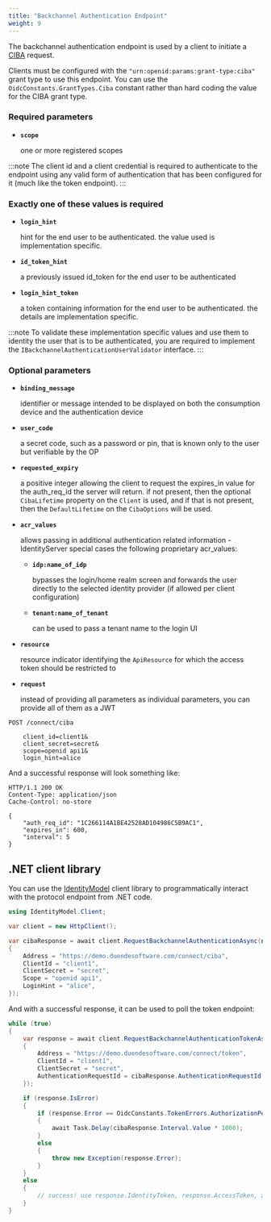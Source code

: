 ```yaml
---
title: "Backchannel Authentication Endpoint"
weight: 9
---
```


The backchannel authentication endpoint is used by a client to initiate a [CIBA](/identityserver/v7/ui/ciba) request.

Clients must be configured with the `"urn:openid:params:grant-type:ciba"` grant type to use this endpoint.
You can use the `OidcConstants.GrantTypes.Ciba` constant rather than hard coding the value for the CIBA grant type.

### Required parameters

* **`scope`**

    one or more registered scopes

:::note
The client id and a client credential is required to authenticate to the endpoint using any valid form of authentication that has been configured for it (much like the token endpoint).
:::

### Exactly one of these values is required

* **`login_hint`**
    
    hint for the end user to be authenticated. the value used is implementation specific.

* **`id_token_hint`**
    
    a previously issued id_token for the end user to be authenticated

* **`login_hint_token`**
    
    a token containing information for the end user to be authenticated. the details are implementation specific.

:::note
To validate these implementation specific values and use them to identity the user that is to be authenticated, you are required to implement the `IBackchannelAuthenticationUserValidator` interface.
:::

### Optional parameters

* **`binding_message`**

    identifier or message intended to be displayed on both the consumption device and the authentication device

* **`user_code`**

    a secret code, such as a password or pin, that is known only to the user but verifiable by the OP

* **`requested_expiry`**

    a positive integer allowing the client to request the expires_in value for the auth_req_id the server will return. if not present, then the optional `CibaLifetime` property on the `Client` is used, and if that is not present, then the `DefaultLifetime` on the `CibaOptions` will be used.

* **`acr_values`**
    
    allows passing in additional authentication related information - IdentityServer special cases the following proprietary acr_values:
        
    * **`idp:name_of_idp`** 
        
        bypasses the login/home realm screen and forwards the user directly to the selected identity provider (if allowed per client configuration)
        
    * **`tenant:name_of_tenant`** 
        
        can be used to pass a tenant name to the login UI

* **`resource`**

    resource indicator identifying the `ApiResource` for which the access token should be restricted to

* **`request`**

    instead of providing all parameters as individual parameters, you can provide all of them as a JWT


```text
POST /connect/ciba

    client_id=client1&
    client_secret=secret&
    scope=openid api1&
    login_hint=alice
```

And a successful response will look something like:

```text
HTTP/1.1 200 OK
Content-Type: application/json
Cache-Control: no-store

{
    "auth_req_id": "1C266114A1BE42528AD104986C5B9AC1",
    "expires_in": 600,
    "interval": 5
}
```

## .NET client library
You can use the [IdentityModel](https://identitymodel.readthedocs.io) client library to programmatically interact with the protocol endpoint from .NET code.

```cs
using IdentityModel.Client;

var client = new HttpClient();

var cibaResponse = await client.RequestBackchannelAuthenticationAsync(new BackchannelAuthenticationRequest
{
    Address = "https://demo.duendesoftware.com/connect/ciba",
    ClientId = "client1",
    ClientSecret = "secret",
    Scope = "openid api1",
    LoginHint = "alice",
});
```

And with a successful response, it can be used to poll the token endpoint:

```cs
while (true)
{
    var response = await client.RequestBackchannelAuthenticationTokenAsync(new BackchannelAuthenticationTokenRequest
    {
        Address = "https://demo.duendesoftware.com/connect/token",
        ClientId = "client1",
        ClientSecret = "secret",
        AuthenticationRequestId = cibaResponse.AuthenticationRequestId
    });

    if (response.IsError)
    {
        if (response.Error == OidcConstants.TokenErrors.AuthorizationPending || response.Error == OidcConstants.TokenErrors.SlowDown)
        {
            await Task.Delay(cibaResponse.Interval.Value * 1000);
        }
        else
        {
            throw new Exception(response.Error);
        }
    }
    else
    {
        // success! use response.IdentityToken, response.AccessToken, and response.RefreshToken (if requested)
    }
}
```
